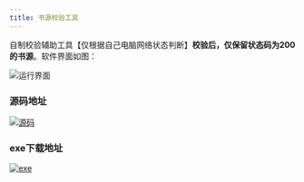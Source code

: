 ```yaml
---
title: 书源校验工具
---
```


自制校验辅助工具【仅根据自己电脑网络状态判断】**校验后，仅保留状态码为200的书源**。软件界面如图：

![运行界面](https://gitee.com/ifwlzs/img/raw/master/img/image-20210719202643842.png)

### 源码地址

[![源码](https://img.shields.io/badge/源码-书源校验-015DA0)](https://github.com/oli-fa/YueDuBackup/tree/master/Tool/checkBookSource.py)

### exe下载地址

[![exe](https://img.shields.io/badge/工具下载-书源校验-red)](https://raw.fastgit.org/oli-fa/YueDuBackup/master/Tool/checkBookSource.exe)

